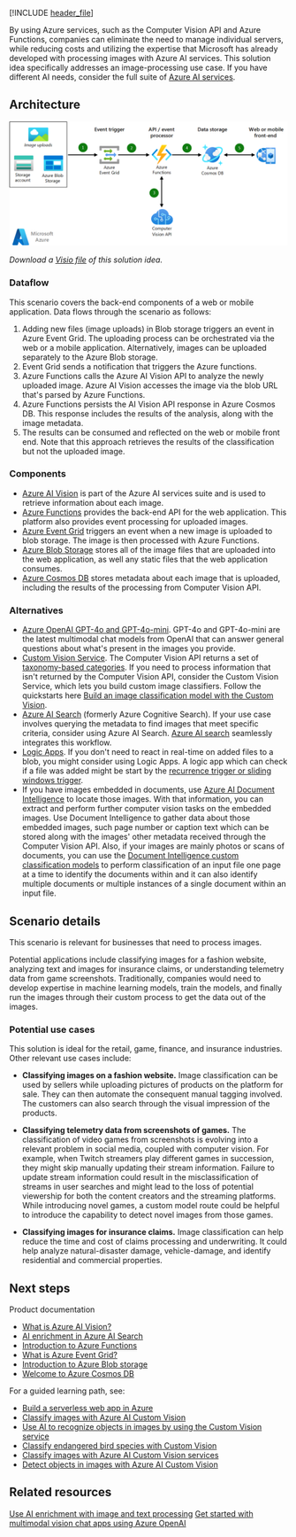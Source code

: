 [!INCLUDE [header_file](../../../includes/sol-idea-header.md)]

By using Azure services, such as the Computer Vision API and Azure Functions, companies can eliminate the need to manage individual servers, while reducing costs and utilizing the expertise that Microsoft has already developed with processing images with Azure AI services. This solution idea specifically addresses an image-processing use case. If you have different AI needs, consider the full suite of [Azure AI services](/azure/ai-services/what-are-ai-services).

## Architecture

![Diagram of an architecture for used for image classification tasks.][architecture]

*Download a [Visio file][visio-download] of this solution idea.*

### Dataflow

This scenario covers the back-end components of a web or mobile application. Data flows through the scenario as follows:

1. Adding new files (image uploads) in Blob storage triggers an event in Azure Event Grid. The uploading process can be orchestrated via the web or a mobile application. Alternatively, images can be uploaded separately to the Azure Blob storage.
2. Event Grid sends a notification that triggers the Azure functions.
3. Azure Functions calls the Azure AI Vision API to analyze the newly uploaded image. Azure AI Vision accesses the image via the blob URL that's parsed by Azure Functions.
4. Azure Functions persists the AI Vision API response in Azure Cosmos DB. This response includes the results of the analysis, along with the image metadata.
5. The results can be consumed and reflected on the web or mobile front end. Note that this approach retrieves the results of the classification but not the uploaded image.

### Components

- [Azure AI Vision](/azure/ai-services/computer-vision/overview) is part of the Azure AI services suite and is used to retrieve information about each image.
- [Azure Functions](/azure/azure-functions/functions-overview) provides the back-end API for the web application. This platform also provides event processing for uploaded images.
- [Azure Event Grid](/azure/well-architected/service-guides/event-grid/reliability) triggers an event when a new image is uploaded to blob storage. The image is then processed with Azure Functions.
- [Azure Blob Storage](/azure/well-architected/service-guides/azure-blob-storage) stores all of the image files that are uploaded into the web application, as well any static files that the web application consumes.
- [Azure Cosmos DB](/azure/well-architected/service-guides/cosmos-db) stores metadata about each image that is uploaded, including the results of the processing from Computer Vision API.

### Alternatives

- [Azure OpenAI GPT-4o and GPT-4o-mini](/azure/ai-services/openai/concepts/gpt-with-vision). GPT-4o and GPT-4o-mini are the latest multimodal chat models from OpenAI that can answer general questions about what's present in the images you provide.
- [Custom Vision Service](/azure/ai-services/custom-vision-service/overview). The Computer Vision API returns a set of [taxonomy-based categories][cv-categories]. If you need to process information that isn't returned by the Computer Vision API, consider the Custom Vision Service, which lets you build custom image classifiers. Follow the quickstarts here [Build an image classification model with the Custom Vision](/azure/ai-services/custom-vision-service/getting-started-build-a-classifier).
- [Azure AI Search](/azure/search/search-what-is-azure-search) (formerly Azure Cognitive Search). If your use case involves querying the metadata to find images that meet specific criteria, consider using Azure AI Search. [Azure AI search](/azure/search/search-what-is-azure-search) seamlessly integrates this workflow.
- [Logic Apps](https://azure.microsoft.com/services/logic-apps). If you don't need to react in real-time on added files to a blob, you might consider using Logic Apps. A logic app which can check if a file was added might be start by the [recurrence trigger or sliding windows trigger](/azure/logic-apps/concepts-schedule-automated-recurring-tasks-workflows).
- If you have images embedded in documents, use [Azure AI Document Intelligence](/azure/ai-services/document-intelligence/concept-layout#figures) to locate those images. With that information, you can extract and perform further computer vision tasks on the embedded images. Use Document Intelligence to gather data about those embedded images, such page number or caption text which can be stored along with the images' other metadata received through the Computer Vision API. Also, if your images are mainly photos or scans of documents, you can use the [Document Intelligence custom classification models](/azure/ai-services/document-intelligence/train/custom-classifier?view=doc-intel-4.0.0) to perform classification of an input file one page at a time to identify the documents within and it can also identify multiple documents or multiple instances of a single document within an input file.

## Scenario details

This scenario is relevant for businesses that need to process images.

Potential applications include classifying images for a fashion website, analyzing text and images for insurance claims, or understanding telemetry data from game screenshots. Traditionally, companies would need to develop expertise in machine learning models, train the models, and finally run the images through their custom process to get the data out of the images.

### Potential use cases

This solution is ideal for the retail, game, finance, and insurance industries. Other relevant use cases include:

- **Classifying images on a fashion website.** Image classification can be used by sellers while uploading pictures of products on the platform for sale. They can then automate the consequent manual tagging involved. The customers can also search through the visual impression of the products.

- **Classifying telemetry data from screenshots of games.** The classification of video games from screenshots is evolving into a relevant problem in social media, coupled with computer vision. For example, when Twitch streamers play different games in succession, they might skip manually updating their stream information. Failure to update stream information could result in the misclassification of streams in user searches and might lead to the loss of potential viewership for both the content creators and the streaming platforms. While introducing novel games, a custom model route could be helpful to introduce the capability to detect novel images from those games.

- **Classifying images for insurance claims.** Image classification can help reduce the time and cost of claims processing and underwriting. It could help analyze natural-disaster damage, vehicle-damage, and identify residential and commercial properties.

## Next steps

Product documentation

- [What is Azure AI Vision?](/azure/ai-services/computer-vision/overview)
- [AI enrichment in Azure AI Search](/azure/search/cognitive-search-concept-intro)
- [Introduction to Azure Functions](/azure/azure-functions/functions-overview)
- [What is Azure Event Grid?](/azure/event-grid/overview)
- [Introduction to Azure Blob storage](/azure/storage/blobs/storage-blobs-introduction)
- [Welcome to Azure Cosmos DB](/azure/cosmos-db/introduction)

For a guided learning path, see:

- [Build a serverless web app in Azure][serverless]
- [Classify images with Azure AI Custom Vision](/training/modules/classify-images-custom-vision/)
- [Use AI to recognize objects in images by using the Custom Vision service](/training/modules/train-custom-vision-ai/)
- [Classify endangered bird species with Custom Vision](/training/modules/cv-classify-bird-species/)
- [Classify images with Azure AI Custom Vision services](/training/modules/classify-images/)
- [Detect objects in images with Azure AI Custom Vision](/training/modules/detect-objects-images-custom-vision/)

## Related resources

[Use AI enrichment with image and text processing](../../solution-ideas/articles/ai-search-skillsets.yml)
[Get started with multimodal vision chat apps using Azure OpenAI](/azure/developer/ai/get-started-app-chat-vision?tabs=github-codespaces)

<!-- links -->
[architecture]: _images/architecture-intelligent-apps-image-processing.png
[serverless]: /training/paths/create-serverless-applications/
[cv-categories]: /azure/cognitive-services/computer-vision/category-taxonomy
[visio-download]: https://arch-center.azureedge.net/architecture-image-classification-on-azure.vsdx
